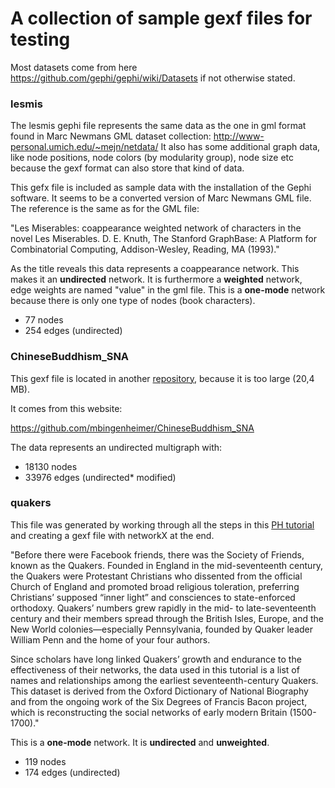 # A collection of sample gexf files for testing

Most datasets come from here https://github.com/gephi/gephi/wiki/Datasets if not otherwise stated.

### lesmis
The lesmis gephi file represents the same data as the one in gml format found in 
Marc Newmans GML dataset collection: http://www-personal.umich.edu/~mejn/netdata/
It also has some additional graph data, like node positions, node colors (by modularity group), node size etc because the gexf format can also store that kind of data.

This gefx file is included as sample data with the installation of the Gephi software.
It seems to be a converted version of Marc Newmans GML file. The reference is the same as for the GML file:

"Les Miserables: coappearance weighted network of characters in the novel Les Miserables. 
D. E. Knuth, The Stanford GraphBase: A Platform for Combinatorial Computing, Addison-Wesley, Reading, MA (1993)."

As the title reveals this data represents a coappearance network. This makes it an **undirected** network. 
It is furthermore a **weighted** network, edge weights are named "value" in the gml file. 
This is a **one-mode** network because there is only one type of nodes (book characters).
- 77 nodes
- 254 edges (undirected)

### ChineseBuddhism_SNA

This gexf file is located in another [repository](https://github.com/DHARPA-Project/kiara.examples/blob/main/examples/data/network_analysis/gexf), 
because it is too large (20,4 MB).

It comes from this website:

https://github.com/mbingenheimer/ChineseBuddhism_SNA

The data represents an undirected multigraph with:

- 18130 nodes
- 33976 edges (undirected* modified)

### quakers

This file was generated by working through all the steps in this [PH tutorial](https://programminghistorian.org/en/lessons/exploring-and-analyzing-network-data-with-python) and creating a gexf file with networkX at the end.

"Before there were Facebook friends, there was the Society of Friends, known as the Quakers. Founded in England in the mid-seventeenth century, the Quakers were Protestant Christians who dissented from the official Church of England and promoted broad religious toleration, preferring Christians’ supposed “inner light” and consciences to state-enforced orthodoxy. Quakers’ numbers grew rapidly in the mid- to late-seventeenth century and their members spread through the British Isles, Europe, and the New World colonies—especially Pennsylvania, founded by Quaker leader William Penn and the home of your four authors.

Since scholars have long linked Quakers’ growth and endurance to the effectiveness of their networks, the data used in this tutorial is a list of names and relationships among the earliest seventeenth-century Quakers. This dataset is derived from the Oxford Dictionary of National Biography and from the ongoing work of the Six Degrees of Francis Bacon project, which is reconstructing the social networks of early modern Britain (1500-1700)."

This is a **one-mode** network. It is **undirected** and **unweighted**.

- 119 nodes
- 174 edges (undirected)

